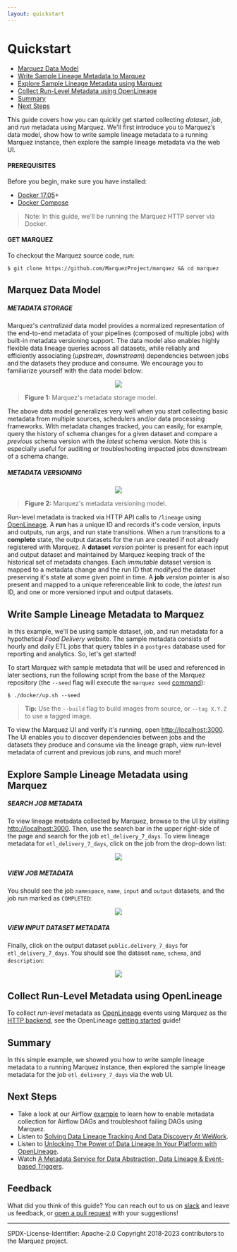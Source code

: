 ```yaml
---
layout: quickstart
---
```


# Quickstart

* [Marquez Data Model](#marquez-data-model)
* [Write Sample Lineage Metadata to Marquez](#write-sample-lineage-metadata-to-marquez)
* [Explore Sample Lineage Metadata using Marquez](#explore-sample-lineage-metadata-using-marquez)
* [Collect Run-Level Metadata using OpenLineage](#collect-run-level-metadata-using-openlineage)
* [Summary](#summary)
* [Next Steps](#next-steps)

This guide covers how you can quickly get started collecting _dataset_, _job_, and _run_ metadata using Marquez. We'll first introduce you to Marquez’s data model, show how to write sample lineage metadata to a running Marquez instance, then explore the sample lineage metadata via the web UI.

#### PREREQUISITES

Before you begin, make sure you have installed:

* [Docker 17.05](https://docs.docker.com/install)+
* [Docker Compose](https://docs.docker.com/compose/install)

> Note: In this guide, we'll be running the Marquez HTTP server via Docker.

#### GET MARQUEZ

To checkout the Marquez source code, run:

```
$ git clone https://github.com/MarquezProject/marquez && cd marquez
```

## Marquez Data Model

##### METADATA STORAGE

Marquez's _centralized_ data model provides a normalized representation of the end-to-end metadata of your pipelines (composed of multiple jobs) with built-in metadata versioning support. The data model also enables highly flexible data lineage queries across all datasets, while reliably and efficiently associating (_upstream_, _downstream_) dependencies between jobs and the datasets they produce and consume. We encourage you to familiarize yourself with the data model below:

<figure align="center">
  <img src="./assets/images/metadata-storage.png">
</figure>

> **Figure 1:** Marquez's metadata storage model.

The above data model generalizes very well when you start collecting basic metadata from multiple sources, schedulers and/or data processing frameworks. With metadata changes tracked, you can easily, for example, query the history of schema changes for a given dataset and compare a _previous_ schema version with the _latest_ schema version. Note this is especially useful for auditing or troubleshooting impacted jobs downstream of a schema change.

##### METADATA VERSIONING

<figure align="center">
  <img src="./assets/images/metadata-versioning.png">
</figure>

> **Figure 2:** Marquez's metadata versioning model.

Run-level metadata is tracked via HTTP API calls to `/lineage` using [OpenLineage](https://github.com/OpenLineage/OpenLineage). A **run** has a unique ID and records it's code version, inputs and outputs, run args, and run state transitions. When a run transitions to a **complete** state, the output datasets for the run are created if not already registered with Marquez. A **dataset** _version_ pointer is present for each input and output dataset and maintained by Marquez keeping track of the historical set of metadata changes. Each _immutable_ dataset version is mapped to a metadata change and the run ID that modifyed the dataset preserving it's state at some given point in time. A **job** _version_ pointer is also present and mapped to a unique referenceable link to code, the _latest_ run ID, and one or more versioned input and output datasets.

## Write Sample Lineage Metadata to Marquez

In this example, we'll be using sample dataset, job, and run metadata for a hypothetical _Food Delivery_ website. The sample metadata consists of hourly and daily ETL jobs that query tables in a `postgres` database used for reporting and analytics. So, let's get started!

To start Marquez with sample metadata that will be used and referenced in later sections, run the following script from the base of the Marquez repository (the `--seed` flag will execute the `marquez seed` [command](https://github.com/MarquezProject/marquez/blob/main/api/src/main/java/marquez/cli/SeedCommand.java)):

```
$ ./docker/up.sh --seed
```

> **Tip:** Use the `--build` flag to build images from source, or `--tag X.Y.Z` to use a tagged image.

To view the Marquez UI and verify it's running, open [http://localhost:3000](http://localhost:3000). The UI enables you to discover dependencies between jobs and the datasets they produce and consume via the lineage graph, view run-level metadata of current and previous job runs, and much more!

## Explore Sample Lineage Metadata using Marquez

##### SEARCH JOB METADATA

To view lineage metadata collected by Marquez, browse to the UI by visiting [http://localhost:3000](http://localhost:3000). Then, use the search bar in the upper right-side of the page and search for the job `etl_delivery_7_days`. To view lineage metadata for `etl_delivery_7_days`, click on the job from the drop-down list:

<figure align="center">
  <img src="./assets/images/search-view-job.png">
</figure>

##### VIEW JOB METADATA

You should see the job `namespace`, `name`, `input` and `output` datasets, and the job run marked as `COMPLETED`:

<figure align="center">
  <img src="./assets/images/tab-view-job-completed.png">
</figure>

##### VIEW INPUT DATASET METADATA

Finally, click on the output dataset `public.delivery_7_days` for `etl_delivery_7_days`. You should see the dataset `name`, `schema`, and `description`:

<figure align="center">
  <img src="./assets/images/tab-view-dataset-output.png">
</figure>

## Collect Run-Level Metadata using OpenLineage

To collect _run-level_ metadata as [OpenLineage](https://github.com/OpenLineage/OpenLineage) events using Marquez as the [HTTP backend](https://github.com/OpenLineage/OpenLineage#scope), see the OpenLineage [getting started](https://openlineage.io/getting-started) guide!

## Summary

In this simple example, we showed you how to write sample lineage metadata to a running Marquez instance, then explored the sample lineage metadata for the job `etl_delivery_7_days` via the web UI.

## Next Steps

* Take a look at our Airflow [example](https://github.com/MarquezProject/marquez/tree/main/examples/airflow) to learn how to enable metadata collection for Airflow DAGs and troubleshoot failing DAGs using Marquez.
* Listen to [Solving Data Lineage Tracking And Data Discovery At WeWork](https://www.dataengineeringpodcast.com/marquez-data-lineage-episode-111).
* Listen to [Unlocking The Power of Data Lineage In Your Platform with OpenLineage](https://www.dataengineeringpodcast.com/openlineage-data-lineage-specification-episode-187).
* Watch [A Metadata Service for Data Abstraction, Data Lineage & Event-based Triggers](https://www.youtube.com/watch?v=dRaRKob-lRQ).

## Feedback

What did you think of this guide? You can reach out to us on [slack](http://bit.ly/Mqz_invite) and leave us feedback, or [open a pull request](https://github.com/MarquezProject/marquez/blob/main/CONTRIBUTING.md#submitting-a-pull-request) with your suggestions!

----
SPDX-License-Identifier: Apache-2.0
Copyright 2018-2023 contributors to the Marquez project.
